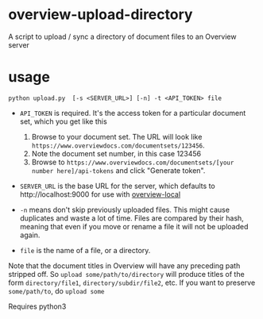 # overview-upload-directory
A script to upload / sync a directory of document files to an Overview server

# usage
`python upload.py  [-s <SERVER_URL>] [-n] -t <API_TOKEN> file`

* `API_TOKEN` is required. It's the access token for a particular document set, which you get like this

   1. Browse to your document set. The URL will look like `https://www.overviewdocs.com/documentsets/123456`.
   2. Note the document set number, in this case 123456
   3. Browse to `https://www.overviewdocs.com/documentsets/[your number here]/api-tokens` and click "Generate token".

* `SERVER_URL` is the base URL for the server, which defaults to http://localhost:9000 for use with [overview-local](https://github.com/overview/overview-local)

* `-n` means don't skip previously uploaded files. This might cause duplicates and waste a lot of time. Files are compared by their hash, meaning that even if you move or rename a file it will not be uploaded again.

* `file` is the name of a file, or a directory. 

Note that the document titles in Overview will have any preceding path stripped off. So `upload some/path/to/directory` will produce titles of the form `directory/file1`, `directory/subdir/file2`, etc. If you want to preserve `some/path/to`, do `upload some`

Requires python3

